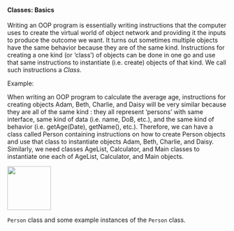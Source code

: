 <link rel="stylesheet" href="{{baseUrl}}/css/textbook.css">

<div class="website-content">

#### Classes: Basics

<div id="main">

Writing an OOP program is essentially writing instructions that the computer uses to create the virtual world of object network and providing it the inputs to produce the outcome we want. It turns out sometimes multiple objects have the same behavior because they are of the same kind. Instructions for creating a one kind (or ‘class’) of objects can be done in one go and use that same instructions to instantiate (i.e. create) objects of that kind. We call such instructions a _Class_.

<tip-box>

Example:

When writing an OOP program to calculate the average age, instructions for creating objects Adam, Beth, Charlie, and Daisy will be very similar because they are all of the same kind : they all represent ‘persons’ with same interface, same kind of data (i.e. name, DoB, etc.), and the same kind of behavior (i.e. getAge(Date), getName(), etc.). Therefore, we can have a class called Person containing instructions on how to create Person objects and use that class to instantiate objects Adam, Beth, Charlie, and Daisy. Similarly, we need classes AgeList, Calculator, and Main classes to instantiate one each of AgeList, Calculator, and Main objects.

</tip-box>

<!-- <dynamic-panel src="../../../uml/classDiagrams/classes/topicPanel.md" header="UML: Class Diagrams: Classes" is-open></dynamic-panel> -->

<panel header="UML: Class Diagrams: Classes">
  <include src="../../../uml/classDiagrams/classes/topicPanel.md" />
</panel>

<panel header="UML: Object Diagrams: Objects">
  <include src="../../../uml/objectDiagrams/objects/topicPanel.md" />
</panel>

<p/>

<tip-box>

<img src="{{baseUrl}}/oop/classes/basics/images/person.png" height="100" />
<p/>

`Person` class and some example instances of the `Person` class.

</tip-box>

<!-- extras ------------------------------------------------------------------------------------ -->

<panel header=":paperclip: Extras" expandable type="seamless" expanded>

  <panel header=":mortar_board: Learning Outcomes" expandable type="seamless">
    <include src="exercises.md" />
  </panel>

  <panel header=":package: Resources" expandable type="seamless">
    <include src="resources.md" />
  </panel>

</panel>

</div>
</div>
